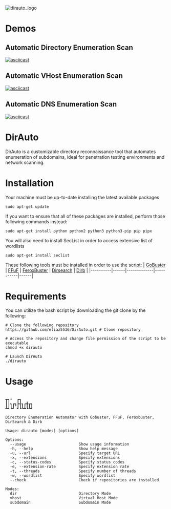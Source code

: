 ![dirauto_logo](https://github.com/eliaz5536/DirAuto/assets/5835036/97a666c3-bb93-4ece-a752-e2574d6932f8)

# Demos 
## Automatic Directory Enumeration Scan
[![asciicast](https://asciinema.org/a/qWE7UgFr1jJ7GN0Uv2wl5LChN.svg)](https://asciinema.org/a/qWE7UgFr1jJ7GN0Uv2wl5LChN)

## Automatic VHost Enumeration Scan
[![asciicast](https://asciinema.org/a/YIa74NmdbzuezIi8Dbq3gddPi.svg)](https://asciinema.org/a/YIa74NmdbzuezIi8Dbq3gddPi)

## Automatic DNS Enumeration Scan
[![asciicast](https://asciinema.org/a/gCvMSkPseLYsUQb83SfaA2spA.svg)](https://asciinema.org/a/gCvMSkPseLYsUQb83SfaA2spA)

# DirAuto
DirAuto is a customizable directory reconnaissance tool that automates enumeration of subdomains, ideal for penetration testing environments and network scanning.

# Installation
Your machine must be up-to-date installing the latest available packages
```
sudo apt-get update
```

If you want to ensure that all of these packages are installed, perform those following commands instead:
```
sudo apt-get install python python2 python3 python3-pip pip pipx
```

You will also need to install SecList in order to access extensive list of wordlists
```
sudo apt-get install seclist
```

These following tools must be installed in order to use the script:
| [GoBuster](https://github.com/OJ/gobuster) | [FFuF](https://github.com/ffuf/ffuf) | [FeroxBuster](https://github.com/epi052/feroxbuster) | [Dirsearch](https://github.com/maurosoria/dirsearch) | [Dirb](https://github.com/v0re/dirb) |
|----------|------|-------------|-----------|------|

# Requirements
You can utilize the bash script by downloading the git clone by the following:
```
# Clone the following repository
https://github.com/eliaz5536/DirAuto.git # Clone repository

# Access the repository and change file permission of the script to be executable
chmod +x dirauto

# Launch DirAuto
./dirauto
```
# Usage 
```

┳┓•  ┏┓     
┃┃┓┏┓┣┫┓┏╋┏┓
┻┛┗┛ ┛┗┗┻┗┗┛

Directory Enumeration Automator with Gobuster, FFuF, Feroxbuster, DirSearch & Dirb
 
Usage: dirauto [modes] [options]
 
Options:
  --usage                       Show usage information
  -h, --help                    Show help message
  -u, --url                     Specify target URL
  -x, --extensions              Specify extensions
  -c, --status-codes            Specify status codes
  -e, --extension-rate          Specify extension rate
  -t, --threads                 Specify number of threads
  -w, --wordlist                Specify wordlist
  --check                       Check if repositories are installed
 
Modes:
  dir                           Directory Mode
  vhost                         Virtual Host Mode
  subdomain                     Subdomain Mode

```
